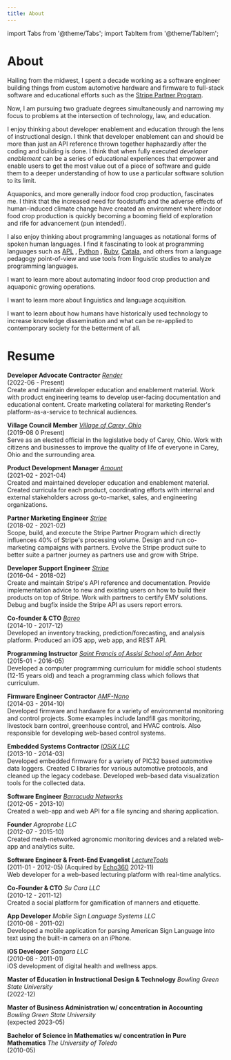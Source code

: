 ```yaml
---
title: About
---
```

import Tabs from '@theme/Tabs';
import TabItem from '@theme/TabItem';

# About

<Tabs>
<TabItem value="who" label="Who am I?">

Hailing from the midwest, I spent a decade working as a software engineer building things from custom automotive
hardware and firmware to full-stack software and educational efforts such as
the [Stripe Partner Program](https://stripe.com/partners).

Now, I am pursuing two graduate degrees simultaneously and narrowing my focus to problems at the intersection of
technology, law, and education.

</TabItem>
<TabItem value="interests" label="What am I interested in?">

I enjoy thinking about developer enablement and education through the lens of instructional design. I think that
developer enablement can and should be more than just an API reference thrown together haphazardly after the coding and
building is done. I think that when fully executed *developer enablement* can be a series of educational experiences
that empower and enable users to get the most value out of a piece of software and guide them to a deeper understanding
of how to use a particular software solution to its limit.

Aquaponics, and more generally indoor food crop production, fascinates me. I think that the increased need for
foodstuffs and the adverse effects of human-induced climate change have created an environment where indoor food crop
production is quickly becoming a booming field of exploration and rife for advancement (pun intended!).

I also enjoy thinking about programming languages as notational forms of spoken human languages. I find it fascinating
to look at programming languages such as [APL](https://en.wikipedia.org/wiki/APL_(programming_language))
, [Python](https://en.wikipedia.org/wiki/Python_(programming_language))
, [Ruby](https://en.wikipedia.org/wiki/Ruby_(programming_language)), [Catala](https://catala-lang.org), and others from
a language pedagogy point-of-view and use tools from linguistic studies to analyze programming languages.

</TabItem>
<TabItem value="learn" label="What do I want to learn?">

I want to learn more about automating indoor food crop production and aquaponic growing operations.

I want to learn more about linguistics and language acquisition.

I want to learn about how humans have historically used technology to increase knowledge dissemination and what can be
re-applied to contemporary society for the betterment of all.

</TabItem>
</Tabs>

# Resume

<Tabs>
<TabItem value="work" label="Work experience">

**Developer Advocate Contractor** _[Render](https://render.com)_<br/>
(2022-06 - Present)<br/>
Create and maintain developer education and enablement material. Work with product engineering teams to develop
user-facing documentation and educational content. Create marketing collateral for marketing Render's
platform-as-a-service to technical audiences.

**Village Council Member** _[Village of Carey, Ohio](https://careyohio.gov)_<br/>
(2019-08 0 Present)<br/>
Serve as an elected official in the legislative body of Carey, Ohio. Work with citizens and businesses to improve the
quality of life of everyone in Carey, Ohio and the surrounding area.

**Product Development Manager** _[Amount](https://amount.com)_<br/>
(2021-02 - 2021-04)<br/>
Created and maintained developer education and enablement material. Created curricula for each product, coordinating
efforts with internal and external stakeholders across go-to-market, sales, and engineering organizations.

**Partner Marketing Engineer** _[Stripe](https://stripe.com)_<br/>
(2018-02 - 2021-02)<br/>
Scope, build, and execute the Stripe Partner Program which directly influences 40\% of Stripe's processing volume.
Design and run co-marketing campaigns with partners. Evolve the Stripe product suite to better suite a partner journey
as partners use and grow with Stripe.

**Developer Support Engineer** _[Stripe](https://stripe.com)_<br/>
(2016-04 - 2018-02)<br/>
Create and maintain Stripe's API reference and documentation. Provide implementation advice to new and existing users on
how to build their products on top of Stripe. Work with partners to certify EMV solutions. Debug and bugfix inside the
Stripe API as users report errors.

**Co-founder &amp; CTO** _[Bareo](http://web.archive.org/web/20170622111952/https://bareo.io/)_<br/>
(2014-10 - 2017-12)<br/>
Developed an inventory tracking, prediction/forecasting, and analysis platform. Produced an iOS app, web app, and REST
API.

**Programming Instructor** _[Saint Francis of Assisi School of Ann Arbor](https://www.stfrancisa2.com/school/)_<br/>
(2015-01 - 2016-05)<br/>
Developed a computer programming curriculum for middle school students (12-15 years old) and teach a programming class
which follows that curriculum.

**Firmware Engineer Contractor** _[AMF-Nano](http://web.archive.org/web/20170910080429/http://www.amfnano.com/)_<br/>
(2014-03 - 2014-10)<br/>
Developed firmware and hardware for a variety of environmental monitoring and control projects. Some examples include
landfill gas monitoring, livestock barn control, greenhouse control, and HVAC controls. Also responsible for developing
web-based control systems.

**Embedded Systems Contractor** _[IOSiX LLC](https://iosix.com/)_<br/>
(2013-10 - 2014-03)<br/>
Developed embedded firmware for a variety of PIC32 based automotive data loggers. Created C libraries for various
automotive protocols, and cleaned up the legacy codebase. Developed web-based data visualization tools for the collected
data.

**Software Engineer** _[Barracuda Networks](https://www.barracuda.com/)_<br/>
(2012-05 - 2013-10)<br/>
Created a web-app and web API for a file syncing and sharing application.

**Founder** _Agroprobe LLC_<br/>
(2012-07 - 2015-10)<br/>
Created mesh-networked agronomic monitoring devices and a related web-app and analytics suite.

**Software Engineer &amp; Front-End Evangelist** _[LectureTools](http://web.archive.org/web/20120214042204/http://www.lecturetools.com/)_<br/>
(2011-01 - 2012-05) (Acquired by [Echo360](https://echo360.com/) 2012-11)<br/>
Web developer for a web-based lecturing platform with real-time analytics.

**Co-Founder &amp; CTO** _Su Cara LLC_<br/>
(2010-12 - 2011-12)<br/>
Created a social platform for gamification of manners and etiquette.

**App Developer** _Mobile Sign Language Systems LLC_<br/>
(2010-08 - 2011-02)<br/>
Developed a mobile application for parsing American Sign Language into text using the built-in camera on an iPhone.

**iOS Developer** _Saagara LLC_<br/>
(2010-08 - 2011-01)<br/>
iOS development of digital health and wellness apps.

</TabItem>
<TabItem value="education" label="Education">

**Master of Education in Instructional Design &amp; Technology** _Bowling Green State University_<br/>
(2022-12)<br/>

**Master of Business Administration w/ concentration in Accounting** _Bowling Green State University_<br/>
(expected 2023-05)<br/>

**Bachelor of Science in Mathematics w/ concentration in Pure Mathematics** _The University of Toledo_<br/>
(2010-05)<br/>

</TabItem>
</Tabs>

